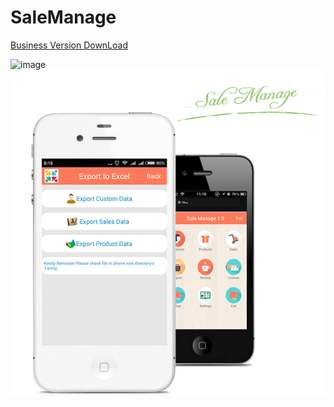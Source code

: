 # SaleManage
[Business Version DownLoad](https://github.com/HaoLeiQ/Sale-Manage/raw/master/Business%20Manage.apk)

![image](https://github.com/HaoLeiQ/Sale-Manage/raw/master/1.png)![image](https://github.com/HaoLei-Qin/Sale-Manage/blob/master/bin/res/crunch/drawable/1.png)


